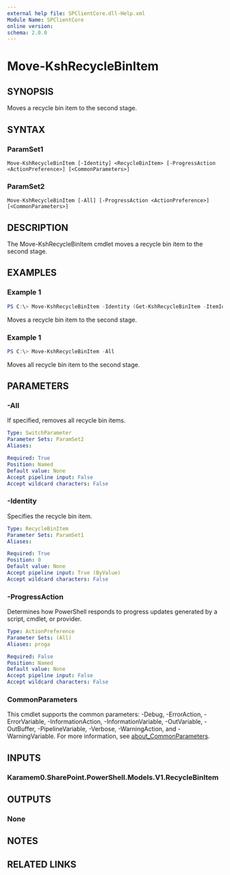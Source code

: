 ```yaml
---
external help file: SPClientCore.dll-Help.xml
Module Name: SPClientCore
online version:
schema: 2.0.0
---
```


# Move-KshRecycleBinItem

## SYNOPSIS
Moves a recycle bin item to the second stage.

## SYNTAX

### ParamSet1
```
Move-KshRecycleBinItem [-Identity] <RecycleBinItem> [-ProgressAction <ActionPreference>] [<CommonParameters>]
```

### ParamSet2
```
Move-KshRecycleBinItem [-All] [-ProgressAction <ActionPreference>] [<CommonParameters>]
```

## DESCRIPTION
The Move-KshRecycleBinItem cmdlet moves a recycle bin item to the second stage.

## EXAMPLES

### Example 1
```powershell
PS C:\> Move-KshRecycleBinItem -Identity (Get-KshRecycleBinItem -ItemId '77566246-6e0d-4bc7-8360-689b8743265f')
```

Moves a recycle bin item to the second stage.

### Example 1
```powershell
PS C:\> Move-KshRecycleBinItem -All
```

Moves all recycle bin item to the second stage.

## PARAMETERS

### -All
If specified, removes all recycle bin items.

```yaml
Type: SwitchParameter
Parameter Sets: ParamSet2
Aliases:

Required: True
Position: Named
Default value: None
Accept pipeline input: False
Accept wildcard characters: False
```

### -Identity
Specifies the recycle bin item.

```yaml
Type: RecycleBinItem
Parameter Sets: ParamSet1
Aliases:

Required: True
Position: 0
Default value: None
Accept pipeline input: True (ByValue)
Accept wildcard characters: False
```

### -ProgressAction
Determines how PowerShell responds to progress updates generated by a script, cmdlet, or provider.

```yaml
Type: ActionPreference
Parameter Sets: (All)
Aliases: proga

Required: False
Position: Named
Default value: None
Accept pipeline input: False
Accept wildcard characters: False
```

### CommonParameters
This cmdlet supports the common parameters: -Debug, -ErrorAction, -ErrorVariable, -InformationAction, -InformationVariable, -OutVariable, -OutBuffer, -PipelineVariable, -Verbose, -WarningAction, and -WarningVariable. For more information, see [about_CommonParameters](http://go.microsoft.com/fwlink/?LinkID=113216).

## INPUTS

### Karamem0.SharePoint.PowerShell.Models.V1.RecycleBinItem

## OUTPUTS

### None

## NOTES

## RELATED LINKS
